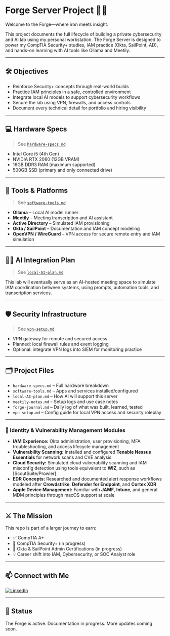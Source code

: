 # Forge Server Project 🔧🔥

Welcome to the Forge—where iron meets insight.

This project documents the full lifecycle of building a private cybersecurity and AI lab using my personal workstation. The Forge Server is designed to power my CompTIA Security+ studies, IAM practice (Okta, SailPoint, AD), and hands-on learning with AI tools like Ollama and Meetily.

---

## 🛠️ Objectives

- Reinforce Security+ concepts through real-world builds
- Practice IAM principles in a safe, controlled environment
- Integrate local AI models to support cybersecurity workflows
- Secure the lab using VPN, firewalls, and access controls
- Document every technical detail for portfolio and hiring visibility

---

## 💻 Hardware Specs

> See [`hardware-specs.md`](hardware-specs.md)

- Intel Core i5 (4th Gen)
- NVIDIA RTX 2060 (12GB VRAM)
- 16GB DDR3 RAM (maximum supported)
- 500GB SSD (primary and only connected drive)

---

## 🧠 Tools & Platforms

> See [`software-tools.md`](software-tools.md)

- **Ollama** – Local AI model runner
- **Meetily** – Meeting transcription and AI assistant
- **Active Directory** – Simulated IAM provisioning
- **Okta / SailPoint** – Documentation and IAM concept modeling
- **OpenVPN / WireGuard** – VPN access for secure remote entry and IAM simulation

---

## 🧙‍♂️ AI Integration Plan

> See [`local-AI-plan.md`](local-AI-plan.md)

This lab will eventually serve as an AI-hosted meeting space to simulate IAM coordination between systems, using prompts, automation tools, and transcription services.

---

## 🛡️ Security Infrastructure

> See [`vpn-setup.md`](vpn-setup.md)

- VPN gateway for remote and secured access
- Planned: local firewall rules and event logging
- Optional: integrate VPN logs into SIEM for monitoring practice

---

## 🗂️ Project Files

- `hardware-specs.md` – Full hardware breakdown
- `software-tools.md` – Apps and services installed/configured
- `local-AI-plan.md` – How AI will support this server
- `meetily-notes.md` – Setup logs and use case notes
- `forge-journal.md` – Daily log of what was built, learned, tested
- `vpn-setup.md` – Config guide for local VPN access and security roleplay

---

### 🔐 Identity & Vulnerability Management Modules

- **IAM Experience:** Okta administration, user provisioning, MFA troubleshooting, and access lifecycle management
- **Vulnerability Scanning:** Installed and configured **Tenable Nessus Essentials** for network scans and CVE analysis
- **Cloud Security:** Simulated cloud vulnerability scanning and IAM misconfig detection using tools equivalent to **WIZ**, such as [ScoutSuite/Prowler]
- **EDR Concepts:** Researched and documented alert response workflows modeled after **Crowdstrike**, **Defender for Endpoint**, and **Cortex XDR**
- **Apple Device Management:** Familiar with **JAMF**, **Intune**, and general MDM principles through macOS support at scale

---

## ⚔️ The Mission

This repo is part of a larger journey to earn:
- ✅ CompTIA A+
- 🔄 CompTIA Security+ (in progress)
- 📜 Okta & SailPoint Admin Certifications (in progress)
- 💡 Career shift into IAM, Cybersecurity, or SOC Analyst role

---

## 📫 Connect with Me

[![LinkedIn](https://img.shields.io/badge/LinkedIn-blue?style=flat&logo=linkedin)](https://www.linkedin.com/in/iammichaelanderson/)

---

## 🏁 Status

The Forge is active. Documentation in progress. More updates coming soon.
